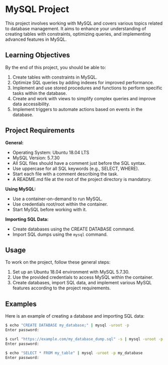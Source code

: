 # MySQL Project

This project involves working with MySQL and covers various topics related to database management. It aims to enhance your understanding of creating tables with constraints, optimizing queries, and implementing advanced features in MySQL.

## Learning Objectives

By the end of this project, you should be able to:

1. Create tables with constraints in MySQL.
2. Optimize SQL queries by adding indexes for improved performance.
3. Implement and use stored procedures and functions to perform specific tasks within the database.
4. Create and work with views to simplify complex queries and improve data accessibility.
5. Implement triggers to automate actions based on events in the database.

## Project Requirements

**General:**

- Operating System: Ubuntu 18.04 LTS
- MySQL Version: 5.7.30
- All SQL files should have a comment just before the SQL syntax.
- Use uppercase for all SQL keywords (e.g., SELECT, WHERE).
- Start each file with a comment describing the task.
- A README.md file at the root of the project directory is mandatory.

**Using MySQL:**

- Use a container-on-demand to run MySQL.
- Use credentials root/root within the container.
- Start MySQL before working with it.

**Importing SQL Data:**

- Create databases using the CREATE DATABASE command.
- Import SQL dumps using the `mysql` command.

## Usage

To work on the project, follow these general steps:

1. Set up an Ubuntu 18.04 environment with MySQL 5.7.30.
2. Use the provided credentials to access MySQL within the container.
3. Create databases, import SQL data, and implement various MySQL features according to the project requirements.

## Examples

Here is an example of creating a database and importing SQL data:

```bash
$ echo "CREATE DATABASE my_database;" | mysql -uroot -p
Enter password:

$ curl "https://example.com/my_database_dump.sql" -s | mysql -uroot -p my_database
Enter password:

$ echo "SELECT * FROM my_table" | mysql -uroot -p my_database
Enter password:


